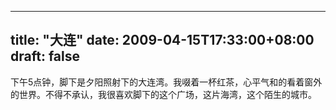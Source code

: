 
---
title: "大连"
date: 2009-04-15T17:33:00+08:00
draft: false
---

<p>下午5点钟，脚下是夕阳照射下的大连湾。我啜着一杯红茶，心平气和的看着窗外的世界。不得不承认，我很喜欢脚下的这个广场，这片海湾，这个陌生的城市。</p> 


